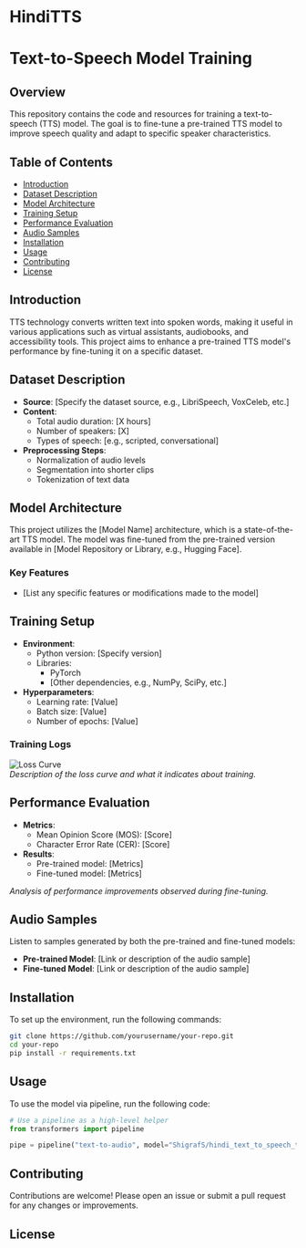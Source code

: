 # HindiTTS
# Text-to-Speech Model Training

## Overview
This repository contains the code and resources for training a text-to-speech (TTS) model. The goal is to fine-tune a pre-trained TTS model to improve speech quality and adapt to specific speaker characteristics.

## Table of Contents
- [Introduction](#introduction)
- [Dataset Description](#dataset-description)
- [Model Architecture](#model-architecture)
- [Training Setup](#training-setup)
- [Performance Evaluation](#performance-evaluation)
- [Audio Samples](#audio-samples)
- [Installation](#installation)
- [Usage](#usage)
- [Contributing](#contributing)
- [License](#license)

## Introduction
TTS technology converts written text into spoken words, making it useful in various applications such as virtual assistants, audiobooks, and accessibility tools. This project aims to enhance a pre-trained TTS model's performance by fine-tuning it on a specific dataset.

## Dataset Description
- **Source**: [Specify the dataset source, e.g., LibriSpeech, VoxCeleb, etc.]
- **Content**: 
  - Total audio duration: [X hours]
  - Number of speakers: [X]
  - Types of speech: [e.g., scripted, conversational]
- **Preprocessing Steps**:
  - Normalization of audio levels
  - Segmentation into shorter clips
  - Tokenization of text data

## Model Architecture
This project utilizes the [Model Name] architecture, which is a state-of-the-art TTS model. The model was fine-tuned from the pre-trained version available in [Model Repository or Library, e.g., Hugging Face].

### Key Features
- [List any specific features or modifications made to the model]

## Training Setup
- **Environment**: 
  - Python version: [Specify version]
  - Libraries: 
    - PyTorch
    - [Other dependencies, e.g., NumPy, SciPy, etc.]
- **Hyperparameters**:
  - Learning rate: [Value]
  - Batch size: [Value]
  - Number of epochs: [Value]

### Training Logs
![Loss Curve](path/to/loss_curve.png)  
*Description of the loss curve and what it indicates about training.*

## Performance Evaluation
- **Metrics**:
  - Mean Opinion Score (MOS): [Score]
  - Character Error Rate (CER): [Score]
- **Results**:
  - Pre-trained model: [Metrics]
  - Fine-tuned model: [Metrics]
  
*Analysis of performance improvements observed during fine-tuning.*

## Audio Samples
Listen to samples generated by both the pre-trained and fine-tuned models:
- **Pre-trained Model**: [Link or description of the audio sample]
- **Fine-tuned Model**: [Link or description of the audio sample]

## Installation
To set up the environment, run the following commands:

```bash
git clone https://github.com/yourusername/your-repo.git
cd your-repo
pip install -r requirements.txt
```
## Usage
To use the model via pipeline, run the following code:

```python
# Use a pipeline as a high-level helper
from transformers import pipeline

pipe = pipeline("text-to-audio", model="ShigrafS/hindi_text_to_speech_tts")
```

## Contributing 

Contributions are welcome! Please open an issue or submit a pull request for any changes or improvements.

## License

